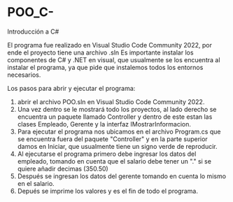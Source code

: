 # POO_C-
Introducción a C#

El programa fue realizado en Visual Studio Code Community 2022, por ende el proyecto tiene una archivo .sln
Es importante instalar los componentes de C# y .NET en visual, que usualmente se los encuentra al instalar el programa, ya que pide que instalemos todos los entornos necesarios.

Los pasos para abrir y ejecutar el programa:
1. abrir el archivo POO.sln en Visual Studio Code Community 2022.
2. Una vez dentro se le mostrará todo los proyectos, al lado derecho se encuentra un paquete llamado Controller y dentro de este estan las clases Empleado, Gerente y la interfaz IMostrarInformacion.
3. Para ejecutar el programa nos ubicamos en el archivo Program.cs que se encuentra fuera del paquete "Controller" y en la parte superior damos en Iniciar, que usualmente tiene un signo verde de reproducir.
4. Al ejecutarse el programa primero debe ingresar los datos del empleado, tomando en cuenta que el salario debe tener un "." si se quiere añadir decimas (350.50)
5. Después se ingresan los datos del gerente tomando en cuenta lo mismo en el salario.
6. Depués se imprime los valores y es el fin de todo el programa.

